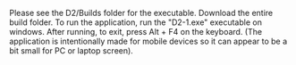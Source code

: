 Please see the D2/Builds folder for the executable. Download the entire build folder. To run the application, run the "D2-1.exe" executable on windows. After running, to exit, press Alt + F4 on the keyboard. (The application is intentionally made for mobile devices so it can appear to be a bit small for PC or laptop screen).
